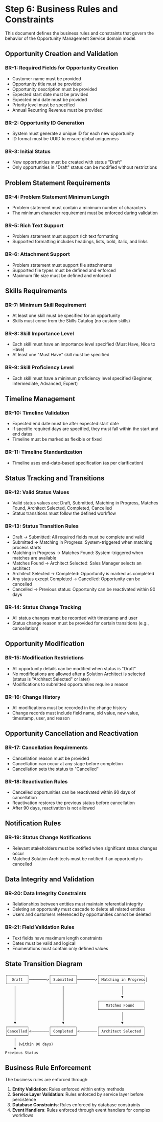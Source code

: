 # Step 6: Business Rules and Constraints

This document defines the business rules and constraints that govern the behavior of the Opportunity Management Service domain model.

## Opportunity Creation and Validation

### BR-1: Required Fields for Opportunity Creation
- Customer name must be provided
- Opportunity title must be provided
- Opportunity description must be provided
- Expected start date must be provided
- Expected end date must be provided
- Priority level must be specified
- Annual Recurring Revenue must be provided

### BR-2: Opportunity ID Generation
- System must generate a unique ID for each new opportunity
- ID format must be UUID to ensure global uniqueness

### BR-3: Initial Status
- New opportunities must be created with status "Draft"
- Only opportunities in "Draft" status can be modified without restrictions

## Problem Statement Requirements

### BR-4: Problem Statement Minimum Length
- Problem statement must contain a minimum number of characters
- The minimum character requirement must be enforced during validation

### BR-5: Rich Text Support
- Problem statement must support rich text formatting
- Supported formatting includes headings, lists, bold, italic, and links

### BR-6: Attachment Support
- Problem statement must support file attachments
- Supported file types must be defined and enforced
- Maximum file size must be defined and enforced

## Skills Requirements

### BR-7: Minimum Skill Requirement
- At least one skill must be specified for an opportunity
- Skills must come from the Skills Catalog (no custom skills)

### BR-8: Skill Importance Level
- Each skill must have an importance level specified (Must Have, Nice to Have)
- At least one "Must Have" skill must be specified

### BR-9: Skill Proficiency Level
- Each skill must have a minimum proficiency level specified (Beginner, Intermediate, Advanced, Expert)

## Timeline Management

### BR-10: Timeline Validation
- Expected end date must be after expected start date
- If specific required days are specified, they must fall within the start and end dates
- Timeline must be marked as flexible or fixed

### BR-11: Timeline Standardization
- Timeline uses end-date-based specification (as per clarification)

## Status Tracking and Transitions

### BR-12: Valid Status Values
- Valid status values are: Draft, Submitted, Matching in Progress, Matches Found, Architect Selected, Completed, Cancelled
- Status transitions must follow the defined workflow

### BR-13: Status Transition Rules
- Draft → Submitted: All required fields must be complete and valid
- Submitted → Matching in Progress: System-triggered when matching process starts
- Matching in Progress → Matches Found: System-triggered when matches are available
- Matches Found → Architect Selected: Sales Manager selects an architect
- Architect Selected → Completed: Opportunity is marked as completed
- Any status except Completed → Cancelled: Opportunity can be cancelled
- Cancelled → Previous status: Opportunity can be reactivated within 90 days

### BR-14: Status Change Tracking
- All status changes must be recorded with timestamp and user
- Status change reason must be provided for certain transitions (e.g., cancellation)

## Opportunity Modification

### BR-15: Modification Restrictions
- All opportunity details can be modified when status is "Draft"
- No modifications are allowed after a Solution Architect is selected (status is "Architect Selected" or later)
- Modifications to submitted opportunities require a reason

### BR-16: Change History
- All modifications must be recorded in the change history
- Change records must include field name, old value, new value, timestamp, user, and reason

## Opportunity Cancellation and Reactivation

### BR-17: Cancellation Requirements
- Cancellation reason must be provided
- Cancellation can occur at any stage before completion
- Cancellation sets the status to "Cancelled"

### BR-18: Reactivation Rules
- Cancelled opportunities can be reactivated within 90 days of cancellation
- Reactivation restores the previous status before cancellation
- After 90 days, reactivation is not allowed

## Notification Rules

### BR-19: Status Change Notifications
- Relevant stakeholders must be notified when significant status changes occur
- Matched Solution Architects must be notified if an opportunity is cancelled

## Data Integrity and Validation

### BR-20: Data Integrity Constraints
- Relationships between entities must maintain referential integrity
- Deleting an opportunity must cascade to delete all related entities
- Users and customers referenced by opportunities cannot be deleted

### BR-21: Field Validation Rules
- Text fields have maximum length constraints
- Dates must be valid and logical
- Enumerations must contain only defined values

## State Transition Diagram

```
┌─────────┐         ┌───────────┐         ┌────────────────────┐
│  Draft  │────────>│ Submitted │────────>│ Matching in Progress│
└─────────┘         └───────────┘         └────────────────────┘
    │                     │                          │
    │                     │                          │
    │                     │                          ▼
    │                     │               ┌────────────────────┐
    │                     │               │   Matches Found    │
    │                     │               └────────────────────┘
    │                     │                          │
    │                     │                          │
    ▼                     ▼                          ▼
┌─────────┐         ┌───────────┐         ┌────────────────────┐
│Cancelled│<────────│ Completed │<────────│ Architect Selected │
└─────────┘         └───────────┘         └────────────────────┘
    │
    │ (within 90 days)
    ▼
Previous Status
```

## Business Rule Enforcement

The business rules are enforced through:

1. **Entity Validation**: Rules enforced within entity methods
2. **Service Layer Validation**: Rules enforced by service layer before persistence
3. **Database Constraints**: Rules enforced by database constraints
4. **Event Handlers**: Rules enforced through event handlers for complex workflows
